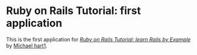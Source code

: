 # Ruby on Rails Tutorial: first application

This is the first application for [*Ruby on Rails Tutorial: learn Rails by Example*](http://railstutorial.org/) by [Michael hart1](http://michaelhart1.com/).
